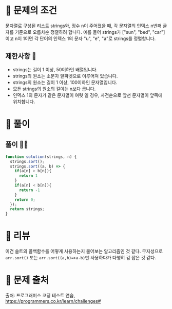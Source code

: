 # 📌 문제의 조건
문자열로 구성된 리스트 strings와, 정수 n이 주어졌을 때, 각 문자열의 인덱스 n번째 글자를 기준으로 오름차순 정렬하려 합니다. 예를 들어 strings가 \["sun", "bed", "car"]이고 n이 1이면 각 단어의 인덱스 1의 문자 "u", "e", "a"로 strings를 정렬합니다.

## 제한사항 🤔
* strings는 길이 1 이상, 50이하인 배열입니다.
* strings의 원소는 소문자 알파벳으로 이루어져 있습니다.
* strings의 원소는 길이 1 이상, 100이하인 문자열입니다.
* 모든 strings의 원소의 길이는 n보다 큽니다.
* 인덱스 1의 문자가 같은 문자열이 여럿 일 경우, 사전순으로 앞선 문자열이 앞쪽에 위치합니다.

# 📌 풀이
## 풀이 👨‍💻

```jsx
function solution(strings, n) {
  strings.sort();
  strings.sort((a, b) => {
    if(a[n] > b[n]){
      return 1
    }
    if(a[n] < b[n]){
      return -1
    }
    return 0;
  });
  return strings;
}
```

# 📌 리뷰
이건 솔트의 콜백함수를 어떻게 사용하는지 물어보는 알고리즘인 것 같다.
무지성으로 `arr.sort()` 또는 `arr.sort((a,b)=>a-b)`만 사용하다가 다행히 감 잡은 것 같다.

# 📌 문제 출처
출처: 프로그래머스 코딩 테스트 연습, https://programmers.co.kr/learn/challenges# 
